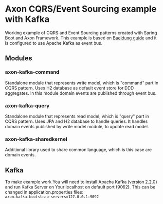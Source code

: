 # Axon CQRS/Event Sourcing example with Kafka
Working example of CQRS and Event Sourcing patterns created with Spring Boot and Axon Framework. This example is based on [Baeldung guide](https://www.baeldung.com/axon-cqrs-event-sourcing) and it is configured to use Apache Kafka as event bus.

## Modules
### axon-kafka-command
Standalone module that represents write model, which is "command" part in CQRS pattern. Uses H2 database as default event store for DDD aggregates. In this module domain events are published through event bus.

### axon-kafka-query
Standalone module that represents read model, which is "query" part in CQRS pattern. Uses JPA and H2 database to handle queries. It handles domain events published by write model module, to update read model.

### axon-kafka-sharedkernel
Additional library used to share common language, which is this case are domain events.

## Kafka
To make example work You will need to install Apacha Kafka (version 2.2.0) and run Kafka Server on Your localhost on default port (9092). This can be changed in application.properties files:  
```axon.kafka.bootstrap-servers=127.0.0.1:9092```  

